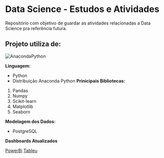 # Data Science - Estudos e Atividades
Repositório com objetivo de guardar as atividades relacionadas a Data Science pra referência futura.

## Projeto utiliza de:
![AnacondaPython    ](https://upload.wikimedia.org/wikipedia/en/c/cd/Anaconda_Logo.png)

**Linguagem:** 
* Python
* Distribuição Anaconda Python
**Prinicipais Bibliotecas:** 
1. Pandas
2. Numpy 
3. Scikit-learn
4. Matplotlib
5. Seaborn

**Modelagem dos Dados:** 

* PostgreSQL


**Dashboards Atualizados**

[PowerBi](linkMissing)
[Tableu](linkMissing)
